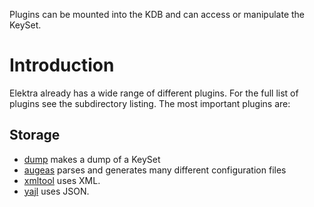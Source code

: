 Plugins can be mounted into the KDB and can access or manipulate the
KeySet.

# Introduction #

Elektra already has a wide range of different plugins.
For the full list of plugins see the subdirectory listing.
The most important plugins are:

## Storage ##

- [dump](dump) makes a dump of a KeySet
- [augeas](augeas) parses and generates many different configuration
  files
- [xmltool](xmltool) uses XML.
- [yajl](yajl#introduction) uses JSON.

